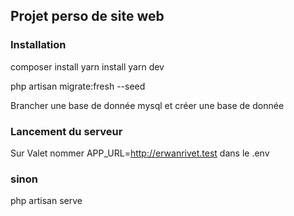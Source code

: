 ## Projet perso de site web

### Installation


composer install
yarn install
yarn dev 

php artisan migrate:fresh --seed

Brancher une base de donnée mysql et créer une base de donnée
    
### Lancement du serveur
Sur Valet nommer APP_URL=http://erwanrivet.test dans le .env
### sinon 
php artisan serve
